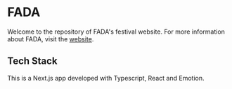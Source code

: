 # FADA

Welcome to the repository of FADA's festival website. For more information about FADA, visit the
[website](https://www.fada-var.fr/).

## Tech Stack

This is a Next.js app developed with Typescript, React and Emotion.
